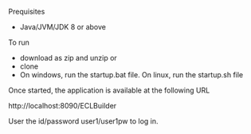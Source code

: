 Prequisites

- Java/JVM/JDK 8 or above

To run

- download as zip and unzip
  or
- clone
- On windows, run the startup.bat file. On linux, run the startup.sh file

Once started, the application is available at the following URL

http://localhost:8090/ECLBuilder

User the id/password user1/user1pw to log in.
